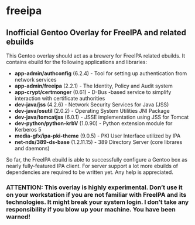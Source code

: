 freeipa
=======

Inofficial Gentoo Overlay for FreeIPA and related ebuilds
---------------------------------------------------------

This Gentoo overlay should act as a brewery for FreeIPA related ebuilds. It contains ebuild for the following applications and libraries:

* **app-admin/authconfig** (6.2.4) - Tool for setting up authentication from network services
* **app-admin/freeipa** (2.2.1) - The Identity, Policy and Audit system
* **app-crypt/certmonger** (0.61) - D-Bus -based service to simplify interaction with certificate authorities
* **dev-java/jss** (4.2.6) - Network Security Services for Java (JSS)
* **dev-java/osutil** (2.0.2) - Operating System Utilities JNI Package
* **dev-java/tomcatjss** (6.0.1) - JSSE implementation using JSS for Tomcat
* **dev-python/python-krbV** (1.0.90) - Python extension module for Kerberos 5
* **media-gfx/ipa-pki-theme** (9.0.5) - PKI User Interface utilized by IPA
* **net-nds/389-ds-base** (1.2.11.15) - 389 Directory Server (core librares and daemons)

So far, the FreeIPA ebuild is able to successfully configure a Gentoo box as nearly fully-featured IPA client. For server support a lot more ebuilds of dependencies are required to be written yet. Any help is appreciated.

### ATTENTION: This overlay is highly experimental. Don’t use it on your workstation if you are not familiar with FreeIPA and its technologies. It might break your system login. I don’t take any responsibility if you blow up your machine. You have been warned!
